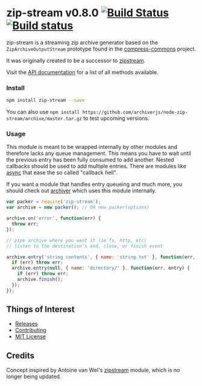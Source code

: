 # zip-stream v0.8.0 [![Build Status](https://travis-ci.org/archiverjs/node-zip-stream.svg?branch=master)](https://travis-ci.org/archiverjs/node-zip-stream) [![Build status](https://ci.appveyor.com/api/projects/status/2sraarbaadwbtti2/branch/master?svg=true)](https://ci.appveyor.com/project/ctalkington/node-zip-stream/branch/master)

zip-stream is a streaming zip archive generator based on the `ZipArchiveOutputStream` prototype found in the [compress-commons](https://www.npmjs.org/package/compress-commons) project.

It was originally created to be a successor to [zipstream](https://npmjs.org/package/zipstream).

Visit the [API documentation](http://archiverjs.com/zip-stream) for a list of all methods available.

### Install

```bash
npm install zip-stream --save
```

You can also use `npm install https://github.com/archiverjs/node-zip-stream/archive/master.tar.gz` to test upcoming versions.

### Usage

This module is meant to be wrapped internally by other modules and therefore lacks any queue management. This means you have to wait until the previous entry has been fully consumed to add another. Nested callbacks should be used to add multiple entries. There are modules like [async](https://npmjs.org/package/async) that ease the so called "callback hell".

If you want a module that handles entry queueing and much more, you should check out [archiver](https://npmjs.org/package/archiver) which uses this module internally.

```js
var packer = require('zip-stream');
var archive = new packer(); // OR new packer(options)

archive.on('error', function(err) {
  throw err;
});

// pipe archive where you want it (ie fs, http, etc)
// listen to the destination's end, close, or finish event

archive.entry('string contents', { name: 'string.txt' }, function(err, entry) {
  if (err) throw err;
  archive.entry(null, { name: 'directory/' }, function(err, entry) {
    if (err) throw err;
    archive.finish();
  });
});
```

## Things of Interest

- [Releases](https://github.com/archiverjs/node-zip-stream/releases)
- [Contributing](https://github.com/archiverjs/node-zip-stream/blob/master/CONTRIBUTING.md)
- [MIT License](https://github.com/archiverjs/node-zip-stream/blob/master/LICENSE)

## Credits

Concept inspired by Antoine van Wel's [zipstream](https://npmjs.org/package/zipstream) module, which is no longer being updated.